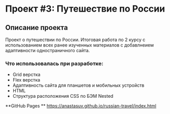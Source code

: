# Проект #3: Путешествие по России

## Описание проекта
Проект о путешествии по России. Итоговая работа по 2 курсу с использованием всех ранее изученных материалов с добавлнеием адаптивности одностраничного сайта.

### Что использовалась при разработке:
* Grid верстка
* Flex верстка
* Адаптивность сайта для планшетов и мобильных устройств
* HTML
* Структура расположения CSS по БЭМ Nested


**GitHub Pages **
https://anastasuv.github.io/russian-travel/index.html 
